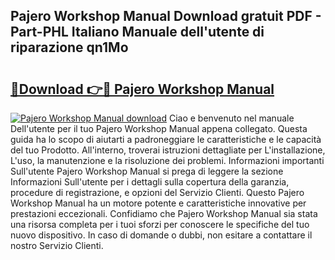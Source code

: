 ## Pajero Workshop Manual Download gratuit PDF - Part-PHL Italiano Manuale dell'utente di riparazione qn1Mo

# <h2><a href="http://dffacl.blite.top/?on=Pajero+Workshop+Manual">🔗Download 👉🔴 Pajero Workshop Manual</a></h2>

[![Pajero Workshop Manual download](https://i.imgur.com/lujVjoI.png)](http://dffacl.blite.top/?on=Pajero+Workshop+Manual)
Ciao e benvenuto nel manuale Dell'utente per il tuo Pajero Workshop Manual appena collegato. Questa guida ha lo scopo di aiutarti a padroneggiare le caratteristiche e le capacità del tuo Prodotto. All'interno, troverai istruzioni dettagliate per L'installazione, L'uso, la manutenzione e la risoluzione dei problemi. Informazioni importanti Sull'utente Pajero Workshop Manual si prega di leggere la sezione Informazioni Sull'utente per i dettagli sulla copertura della garanzia, procedure di registrazione, e opzioni del Servizio Clienti. Questo Pajero Workshop Manual ha un motore potente e caratteristiche innovative per prestazioni eccezionali. Confidiamo che Pajero Workshop Manual sia stata una risorsa completa per i tuoi sforzi per conoscere le specifiche del tuo nuovo dispositivo. In caso di domande o dubbi, non esitare a contattare il nostro Servizio Clienti.
